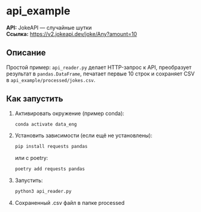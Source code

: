 # api_example

**API:** JokeAPI — случайные шутки  
**Ссылка:** https://v2.jokeapi.dev/joke/Any?amount=10

## Описание
Простой пример: `api_reader.py` делает HTTP-запрос к API, преобразует результат в `pandas.DataFrame`, печатает первые 10 строк и сохраняет CSV в `api_example/processed/jokes.csv`.

## Как запустить
1. Активировать окружение (пример conda):
   ```bash
   conda activate data_eng
   ```
2. Установить зависимости (если ещё не установлены):
   ```bash
   pip install requests pandas
   ```
   или с poetry:
   ```bash
   poetry add requests pandas
   ```
3. Запустить:
   ```bash
   python3 api_reader.py
   ```
4. Сохраненный .csv файл в папке processed 
